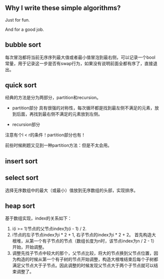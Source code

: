 ## Why I write these simple algorithms?

Just for fun.

And for a good job.


## bubble sort

每次冒泡都将当前无序序列最大值或者最小值冒泡到最右侧，可以记录一个bool常量，用于记录这一步是否有swap行为，如果没有说明前面全都有序了，直接退出。


## quick sort

经典的方法是分为两部分，partition和recursion。
* partition部分
具有很强的对称性，每次循环都是找到最左侧不满足的元素，放到后面，再找到最右侧不满足的元素放到左侧。

* recursion部分

注意有个l < r的条件！partition部分也有！


前些时候刷题又见到一种partition方法：但是不太会用。

## insert sort



## select sort
选择无序数组中的最大（或最小）值放到无序数组的头部，实现排序。

## heap sort
基于数组实现，index的关系如下：
1. i(i >= 1)节点的父节点index为(i - 1) / 2.
2. i节点的左子节点index为i * 2 + 1, 右子节点的index为i * 2 + 2。
首先构造大根堆，从第一个有子节点的节点（数组长度为n时，该节点index为n / 2 - 1）开始，开始调整。
3. 调整先找子节点中较大的那个，父节点比较，将大的节点换到父节点位置，因为构造的时候从第一个有子树的节点开始调整，构造大根堆结束后每个子树都满足父节点大于子节点。因此调整的时候发现父节点大于两个子节点就可以结束调整了。

